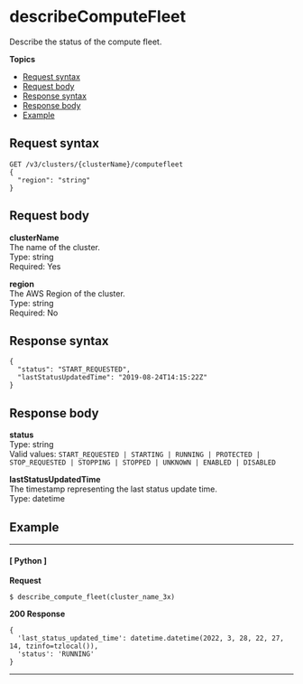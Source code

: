 # describeComputeFleet<a name="describe-compute-fleet"></a>

Describe the status of the compute fleet\.

**Topics**
+ [Request syntax](#describe-compute-fleet-request)
+ [Request body](#describe-compute-fleet-request-body)
+ [Response syntax](#describe-compute-fleet-response)
+ [Response body](#describe-compute-fleet-response-body)
+ [Example](#describe-compute-fleet-example)

## Request syntax<a name="describe-compute-fleet-request"></a>

```
GET /v3/clusters/{clusterName}/computefleet
{
  "region": "string"
}
```

## Request body<a name="describe-compute-fleet-request-body"></a>

**clusterName**  
The name of the cluster\.  
Type: string  
Required: Yes

**region**  
The AWS Region of the cluster\.  
Type: string  
Required: No

## Response syntax<a name="describe-compute-fleet-response"></a>

```
{
  "status": "START_REQUESTED",
  "lastStatusUpdatedTime": "2019-08-24T14:15:22Z"
}
```

## Response body<a name="describe-compute-fleet-response-body"></a>

**status**  
Type: string  
Valid values: `START_REQUESTED | STARTING | RUNNING | PROTECTED | STOP_REQUESTED | STOPPING | STOPPED | UNKNOWN | ENABLED | DISABLED`

**lastStatusUpdatedTime**  
The timestamp representing the last status update time\.  
Type: datetime

## Example<a name="describe-compute-fleet-example"></a>

------
#### [ Python ]

**Request**

```
$ describe_compute_fleet(cluster_name_3x)
```

**200 Response**

```
{
  'last_status_updated_time': datetime.datetime(2022, 3, 28, 22, 27, 14, tzinfo=tzlocal()),
  'status': 'RUNNING'
}
```

------